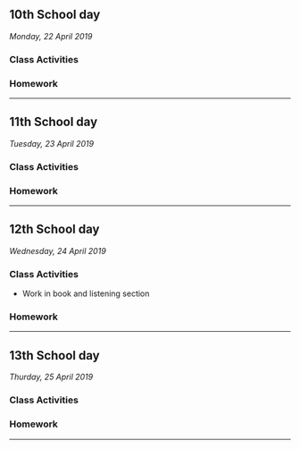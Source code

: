 ## 10th School day
_Monday, 22 April 2019_

### Class Activities


### Homework

________________________________________

## 11th School day
_Tuesday, 23 April 2019_

### Class Activities


### Homework

________________________________________

## 12th School day
_Wednesday, 24 April 2019_

### Class Activities
- Work in book and listening section
<!-- - TODO put the record audio -->

### Homework

________________________________________

## 13th School day
_Thurday, 25 April 2019_

### Class Activities


### Homework

________________________________________